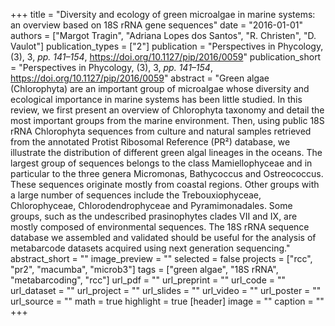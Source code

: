 +++
title = "Diversity and ecology of green microalgae in marine systems: an overview based on 18S rRNA gene sequences"
date = "2016-01-01"
authors = ["Margot Tragin", "Adriana Lopes dos Santos", "R. Christen", "D. Vaulot"]
publication_types = ["2"]
publication = "Perspectives in Phycology, (3), 3, _pp. 141–154_, https://doi.org/10.1127/pip/2016/0059"
publication_short = "Perspectives in Phycology, (3), 3, _pp. 141–154_, https://doi.org/10.1127/pip/2016/0059"
abstract = "Green algae (Chlorophyta) are an important group of microalgae whose diversity and ecological importance in marine systems has been little studied. In this review, we first present an overview of Chlorophyta taxonomy and detail the most important groups from the marine environment. Then, using public 18S rRNA Chlorophyta sequences from culture and natural samples retrieved from the annotated Protist Ribosomal Reference (PR²) database, we illustrate the distribution of different green algal lineages in the oceans. The largest group of sequences belongs to the class Mamiellophyceae and in particular to the three genera Micromonas, Bathycoccus and Ostreococcus. These sequences originate mostly from coastal regions. Other groups with a large number of sequences include the Trebouxiophyceae, Chlorophyceae, Chlorodendrophyceae and Pyramimonadales. Some groups, such as the undescribed prasinophytes clades VII and IX, are mostly composed of environmental sequences. The 18S rRNA sequence database we assembled and validated should be useful for the analysis of metabarcode datasets acquired using next generation sequencing."
abstract_short = ""
image_preview = ""
selected = false
projects = ["rcc", "pr2", "macumba", "microb3"]
tags = ["green algae", "18S rRNA", "metabarcoding", "rcc"]
url_pdf = ""
url_preprint = ""
url_code = ""
url_dataset = ""
url_project = ""
url_slides = ""
url_video = ""
url_poster = ""
url_source = ""
math = true
highlight = true
[header]
image = ""
caption = ""
+++

